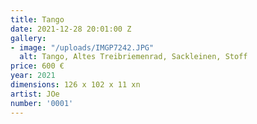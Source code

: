```yaml
---
title: Tango
date: 2021-12-28 20:01:00 Z
gallery:
- image: "/uploads/IMGP7242.JPG"
  alt: Tango, Altes Treibriemenrad, Sackleinen, Stoff
price: 600 €
year: 2021
dimensions: 126 x 102 x 11 xn
artist: JOe
number: '0001'
---
```


